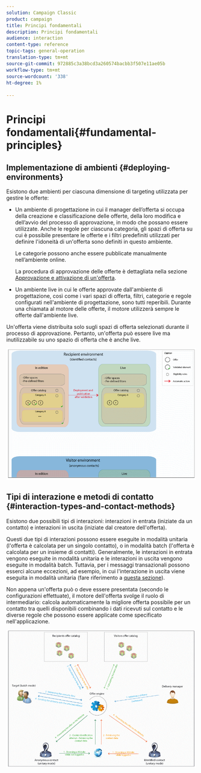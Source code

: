 ```yaml
---
solution: Campaign Classic
product: campaign
title: Principi fondamentali
description: Principi fondamentali
audience: interaction
content-type: reference
topic-tags: general-operation
translation-type: tm+mt
source-git-commit: 972885c3a38bcd3a260574bacbb3f507e11ae05b
workflow-type: tm+mt
source-wordcount: '338'
ht-degree: 1%

---
```



# Principi fondamentali{#fundamental-principles}

## Implementazione di ambienti {#deploying-environments}

Esistono due ambienti per ciascuna dimensione di targeting utilizzata per gestire le offerte:

* Un ambiente di progettazione in cui il manager dell’offerta si occupa della creazione e classificazione delle offerte, della loro modifica e dell’avvio del processo di approvazione, in modo che possano essere utilizzate. Anche le regole per ciascuna categoria, gli spazi di offerta su cui è possibile presentare le offerte e i filtri predefiniti utilizzati per definire l&#39;idoneità di un&#39;offerta sono definiti in questo ambiente.

   Le categorie possono anche essere pubblicate manualmente nell’ambiente online.

   La procedura di approvazione delle offerte è dettagliata nella sezione [Approvazione e attivazione di un&#39;offerta](../../interaction/using/approving-and-activating-an-offer.md).

* Un ambiente live in cui le offerte approvate dall&#39;ambiente di progettazione, così come i vari spazi di offerta, filtri, categorie e regole configurati nell&#39;ambiente di progettazione, sono tutti reperibili. Durante una chiamata al motore delle offerte, il motore utilizzerà sempre le offerte dall&#39;ambiente live.

Un&#39;offerta viene distribuita solo sugli spazi di offerta selezionati durante il processo di approvazione. Pertanto, un&#39;offerta può essere live ma inutilizzabile su uno spazio di offerta che è anche live.

![](assets/architecture_interaction1.png)

## Tipi di interazione e metodi di contatto {#interaction-types-and-contact-methods}

Esistono due possibili tipi di interazioni: interazioni in entrata (iniziate da un contatto) e interazioni in uscita (iniziate dal creatore dell&#39;offerta).

Questi due tipi di interazioni possono essere eseguite in modalità unitaria (l&#39;offerta è calcolata per un singolo contatto), o in modalità batch (l&#39;offerta è calcolata per un insieme di contatti). Generalmente, le interazioni in entrata vengono eseguite in modalità unitaria e le interazioni in uscita vengono eseguite in modalità batch. Tuttavia, per i messaggi transazionali possono esserci alcune eccezioni, ad esempio, in cui l&#39;interazione in uscita viene eseguita in modalità unitaria (fare riferimento a [questa sezione](../../message-center/using/about-transactional-messaging.md)).

Non appena un&#39;offerta può o deve essere presentata (secondo le configurazioni effettuate), il motore dell&#39;offerta svolge il ruolo di intermediario: calcola automaticamente la migliore offerta possibile per un contatto tra quelli disponibili combinando i dati ricevuti sul contatto e le diverse regole che possono essere applicate come specificato nell&#39;applicazione.

![](assets/architecture_interaction2.png)

